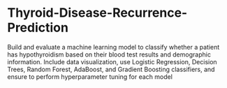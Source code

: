 # Thyroid-Disease-Recurrence-Prediction
Build and evaluate a machine learning model to classify whether a patient has hypothyroidism based on their blood test results and demographic information. Include data visualization, use Logistic Regression, Decision Trees, Random Forest, AdaBoost, and Gradient Boosting classifiers, and ensure to perform hyperparameter tuning for each model
